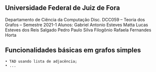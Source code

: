## Universidade Federal de Juiz de Fora

Departamento de Ciência da Computação
Disc. DCC059 – Teoria dos Grafos – Semestre 2021-1
Alunos: 
	Gabriel Antonio Esteves Matta
	Lucas Esteves dos Reis Salgado
	Pedro Paulo Silva Filogônio
	Rafaela Fernandes Horta

## Funcionalidades básicas em grafos simples

	• TAD usando lista de adjacência;
	• ...